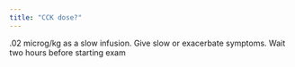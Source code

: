 ```yaml
---
title: "CCK dose?"
---
```

.02 microg/kg as a slow infusion. Give slow or exacerbate symptoms. Wait two hours before starting exam

